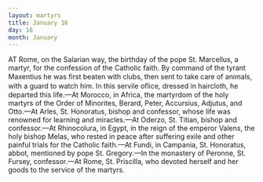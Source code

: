 ```yaml
---
layout: martyrs
title: January 16
day: 16
month: January
---
```

AT Rome, on the Salarian way, the birthday of the pope St. Marcellus, a martyr, for the confession of the Catholic faith. By command of the tyrant Maxentius he was ﬁrst beaten with clubs, then sent to take care of animals, with a guard to watch him. In this servile oﬂice, dressed in haircloth, he departed this life.&mdash;At Morocco, in Africa, the martyrdom of the holy martyrs of the Order of Minorites, Berard, Peter, Accursius, Adjutus, and Otto.&mdash;At Arles, St. Honoratus, bishop and confessor, whose life was renowned for learning and  miracles.&mdash;At Oderzo, St. Titian, bishop and confessor.&mdash;At Rhinocolura, in Egypt, in the reign of the emperor Valens, the holy bishop Melas, who rested in peace after suffering exile and other painful trials for the Catholic faith.&mdash;At Fundi, in Campania, St. Honoratus, abbot, mentioned by pope St. Gregory.&mdash;In the monastery of Peronne, St. Fursey, confessor.&mdash;At Rome, St. Priscilla, who devoted herself and her goods to the service of the martyrs.   
